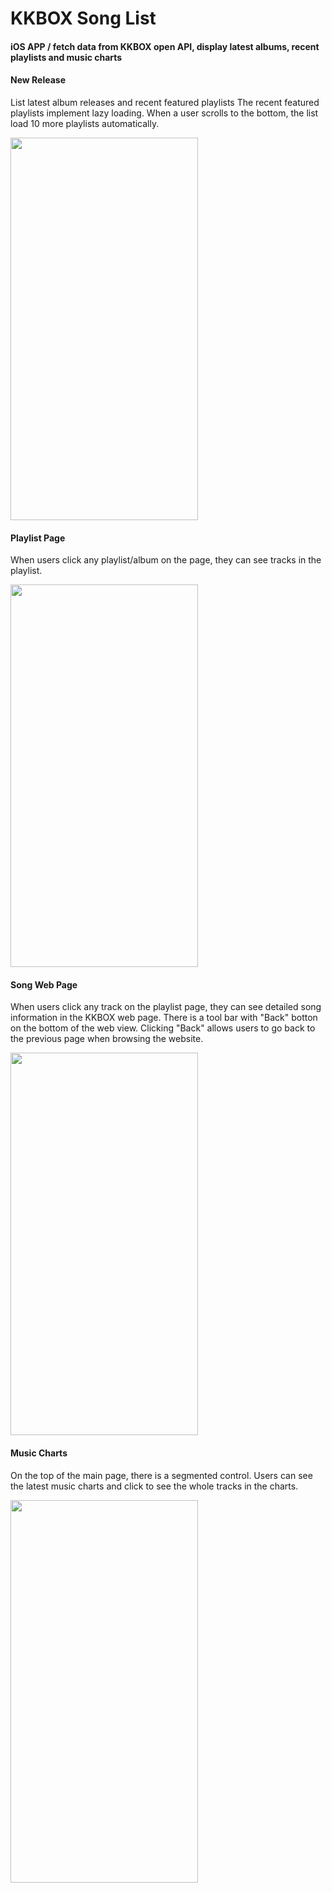 # KKBOX Song List
#### iOS APP / fetch data from KKBOX open API, display latest albums, recent playlists and music charts

#### New Release
List latest album releases and recent featured playlists
The recent featured playlists implement lazy loading.
When a user scrolls to the bottom, the list load 10 more playlists automatically.

<img src="/demo/new_releas_playlist.gif" width="300" height="612"/>

#### Playlist Page
When users click any playlist/album on the page, they can see tracks in the playlist.

<img src="/demo/new_release_lazy_loading..gif" width="300" height="612"/>

#### Song Web Page
When users click any track on the playlist page, they can see detailed song information in the KKBOX web page.
There is a tool bar with "Back" botton on the bottom of the web view. Clicking "Back" allows users to go back to the previous page when browsing the website.

<img src="/demo/web_view.gif" width="300" height="612"/>

#### Music Charts
On the top of the main page, there is a segmented control.
Users can see the latest music charts and click to see the whole tracks in the charts.

<img src="/demo/music_charts_web.gif" width="300" height="612"/>
